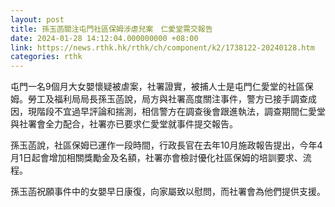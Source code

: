 ```yaml
---
layout: post
title: 孫玉菡關注屯門社區保姆涉虐兒案　仁愛堂需交報告
date: 2024-01-28 14:12:04.000000000 +08:00
link: https://news.rthk.hk/rthk/ch/component/k2/1738122-20240128.htm
categories: rthk
---
```


屯門一名9個月大女嬰懷疑被虐案，社署證實，被捕人士是屯門仁愛堂的社區保姆。勞工及福利局局長孫玉菡說，局方與社署高度關注事件，警方已接手調查成因，現階段不宜過早評論和揣測，相信警方在調查後會跟進執法，調查期間仁愛堂與社署會全力配合，社署亦已要求仁愛堂就事件提交報告。

孫玉菡說，社區保姆已運作一段時間，行政長官在去年10月施政報告提出，今年4月1日起會增加相關獎勵金及名額，社署亦會檢討優化社區保姆的培訓要求、流程。

孫玉菡祝願事件中的女嬰早日康復，向家屬致以慰問，而社署會為他們提供支援。
